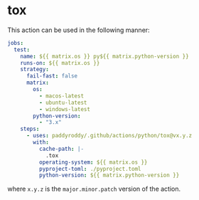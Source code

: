 # tox

This action can be used in the following manner:

```yaml
jobs:
  test:
    name: ${{ matrix.os }} py${{ matrix.python-version }}
    runs-on: ${{ matrix.os }}
    strategy:
      fail-fast: false
      matrix:
        os:
          - macos-latest
          - ubuntu-latest
          - windows-latest
        python-version:
          - "3.x"
    steps:
      - uses: paddyroddy/.github/actions/python/tox@vx.y.z
        with:
          cache-path: |-
            .tox
          operating-system: ${{ matrix.os }}
          pyproject-toml: ./pyproject.toml
          python-version: ${{ matrix.python-version }}
```

where `x.y.z` is the `major.minor.patch` version of the action.
